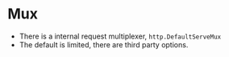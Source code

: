# Mux

* There is a internal request multiplexer, `http.DefaultServeMux`
* The default is limited, there are third party options.